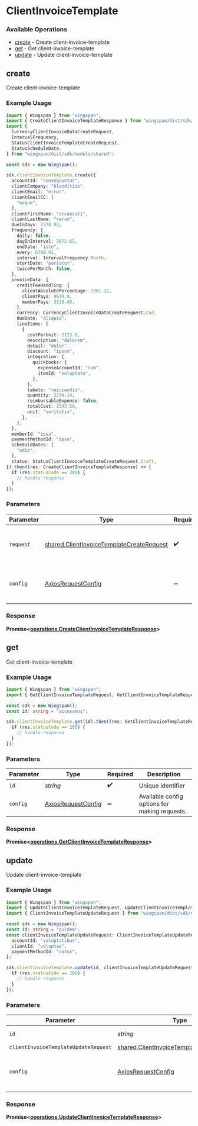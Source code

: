# ClientInvoiceTemplate

### Available Operations

* [create](#create) - Create client-invoice-template
* [get](#get) - Get client-invoice-template
* [update](#update) - Update client-invoice-template

## create

Create client-invoice-template

### Example Usage

```typescript
import { Wingspan } from "wingspan";
import { CreateClientInvoiceTemplateResponse } from "wingspan/dist/sdk/models/operations";
import {
  CurrencyClientInvoiceDataCreateRequest,
  IntervalFrequency,
  StatusClientInvoiceTemplateCreateRequest,
  StatusScheduleDate,
} from "wingspan/dist/sdk/models/shared";

const sdk = new Wingspan();

sdk.clientInvoiceTemplate.create({
  accountId: "consequuntur",
  clientCompany: "blanditiis",
  clientEmail: "error",
  clientEmailCC: [
    "eaque",
  ],
  clientFirstName: "occaecati",
  clientLastName: "rerum",
  dueInDays: 2378.93,
  frequency: {
    daily: false,
    dayInInterval: 2672.62,
    endDate: "iste",
    every: 6790.91,
    interval: IntervalFrequency.Month,
    startDate: "pariatur",
    twicePerMonth: false,
  },
  invoiceData: {
    creditFeeHandling: {
      clientAbsolutePercentage: 7301.22,
      clientPays: 9644.9,
      memberPays: 3119.45,
    },
    currency: CurrencyClientInvoiceDataCreateRequest.Cad,
    dueDate: "aliquid",
    lineItems: [
      {
        costPerUnit: 2123.9,
        description: "dolorem",
        detail: "dolor",
        discount: "ipsum",
        integration: {
          quickbooks: {
            expenseAccountId: "cum",
            itemId: "voluptate",
          },
        },
        labels: "reiciendis",
        quantity: 2274.14,
        reimbursableExpense: false,
        totalCost: 2543.56,
        unit: "veritatis",
      },
    ],
  },
  memberId: "ipsa",
  paymentMethodId: "ipsa",
  scheduleDates: [
    "odio",
  ],
  status: StatusClientInvoiceTemplateCreateRequest.Draft,
}).then((res: CreateClientInvoiceTemplateResponse) => {
  if (res.statusCode == 200) {
    // handle response
  }
});
```

### Parameters

| Parameter                                                                                              | Type                                                                                                   | Required                                                                                               | Description                                                                                            |
| ------------------------------------------------------------------------------------------------------ | ------------------------------------------------------------------------------------------------------ | ------------------------------------------------------------------------------------------------------ | ------------------------------------------------------------------------------------------------------ |
| `request`                                                                                              | [shared.ClientInvoiceTemplateCreateRequest](../../models/shared/clientinvoicetemplatecreaterequest.md) | :heavy_check_mark:                                                                                     | The request object to use for the request.                                                             |
| `config`                                                                                               | [AxiosRequestConfig](https://axios-http.com/docs/req_config)                                           | :heavy_minus_sign:                                                                                     | Available config options for making requests.                                                          |


### Response

**Promise<[operations.CreateClientInvoiceTemplateResponse](../../models/operations/createclientinvoicetemplateresponse.md)>**


## get

Get client-invoice-template

### Example Usage

```typescript
import { Wingspan } from "wingspan";
import { GetClientInvoiceTemplateRequest, GetClientInvoiceTemplateResponse } from "wingspan/dist/sdk/models/operations";

const sdk = new Wingspan();
const id: string = "accusamus";

sdk.clientInvoiceTemplate.get(id).then((res: GetClientInvoiceTemplateResponse) => {
  if (res.statusCode == 200) {
    // handle response
  }
});
```

### Parameters

| Parameter                                                    | Type                                                         | Required                                                     | Description                                                  |
| ------------------------------------------------------------ | ------------------------------------------------------------ | ------------------------------------------------------------ | ------------------------------------------------------------ |
| `id`                                                         | *string*                                                     | :heavy_check_mark:                                           | Unique identifier                                            |
| `config`                                                     | [AxiosRequestConfig](https://axios-http.com/docs/req_config) | :heavy_minus_sign:                                           | Available config options for making requests.                |


### Response

**Promise<[operations.GetClientInvoiceTemplateResponse](../../models/operations/getclientinvoicetemplateresponse.md)>**


## update

Update client-invoice-template

### Example Usage

```typescript
import { Wingspan } from "wingspan";
import { UpdateClientInvoiceTemplateRequest, UpdateClientInvoiceTemplateResponse } from "wingspan/dist/sdk/models/operations";
import { ClientInvoiceTemplateUpdateRequest } from "wingspan/dist/sdk/models/shared";

const sdk = new Wingspan();
const id: string = "quidem";
const clientInvoiceTemplateUpdateRequest: ClientInvoiceTemplateUpdateRequest = {
  accountId: "voluptatibus",
  clientId: "voluptas",
  paymentMethodId: "natus",
};

sdk.clientInvoiceTemplate.update(id, clientInvoiceTemplateUpdateRequest).then((res: UpdateClientInvoiceTemplateResponse) => {
  if (res.statusCode == 200) {
    // handle response
  }
});
```

### Parameters

| Parameter                                                                                              | Type                                                                                                   | Required                                                                                               | Description                                                                                            |
| ------------------------------------------------------------------------------------------------------ | ------------------------------------------------------------------------------------------------------ | ------------------------------------------------------------------------------------------------------ | ------------------------------------------------------------------------------------------------------ |
| `id`                                                                                                   | *string*                                                                                               | :heavy_check_mark:                                                                                     | Unique identifier                                                                                      |
| `clientInvoiceTemplateUpdateRequest`                                                                   | [shared.ClientInvoiceTemplateUpdateRequest](../../models/shared/clientinvoicetemplateupdaterequest.md) | :heavy_minus_sign:                                                                                     | N/A                                                                                                    |
| `config`                                                                                               | [AxiosRequestConfig](https://axios-http.com/docs/req_config)                                           | :heavy_minus_sign:                                                                                     | Available config options for making requests.                                                          |


### Response

**Promise<[operations.UpdateClientInvoiceTemplateResponse](../../models/operations/updateclientinvoicetemplateresponse.md)>**

